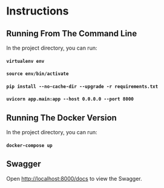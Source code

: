 # Instructions

## Running From The Command Line

In the project directory, you can run:

#### `virtualenv env`
#### `source env/bin/activate`
#### `pip install --no-cache-dir --upgrade -r requirements.txt`
#### `uvicorn app.main:app --host 0.0.0.0 --port 8000`

## Running The Docker Version

In the project directory, you can run:

#### `docker-compose up`

## Swagger

Open [http://localhost:8000/docs](http://localhost:8000/docs) to view the Swagger.
